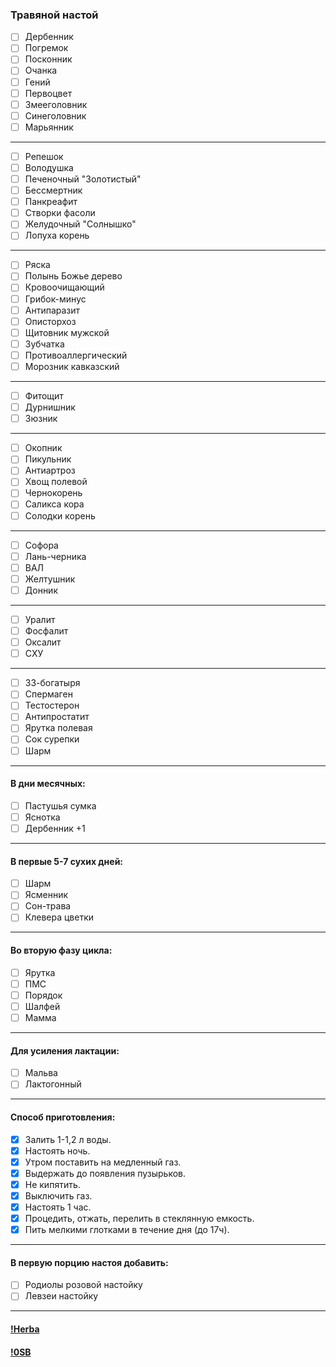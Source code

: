 ### Травяной настой
- [ ] Дербенник
- [ ] Погремок 
- [ ] Посконник
- [ ] Очанка
- [ ] Гений
- [ ] Первоцвет
- [ ] Змееголовник
- [ ] Синеголовник
- [ ] Марьянник
***
- [ ] Репешок
- [ ] Володушка
- [ ] Печеночный "Золотистый"
- [ ] Бессмертник
- [ ] Панкреафит
- [ ] Створки фасоли
- [ ] Желудочный "Солнышко"
- [ ] Лопуха корень
***
- [ ] Ряска
- [ ] Полынь Божье дерево
- [ ] Кровоочищающий
- [ ] Грибок-минус
- [ ] Антипаразит
- [ ] Описторхоз
- [ ] Щитовник мужской
- [ ] Зубчатка
- [ ] Противоаллергический
- [ ] Морозник кавказский
***
- [ ] Фитощит
- [ ] Дурнишник
- [ ] Зюзник
***
- [ ] Окопник
- [ ] Пикульник
- [ ] Антиартроз
- [ ] Хвощ полевой
- [ ] Чернокорень
- [ ] Саликса кора
- [ ] Солодки корень
***
- [ ] Софора
- [ ] Лань-черника
- [ ] ВАЛ
- [ ] Желтушник
- [ ] Донник
***
- [ ] Уралит
- [ ] Фосфалит
- [ ] Оксалит
- [ ] СХУ
***
- [ ] 33-богатыря
- [ ] Спермаген
- [ ] Тестостерон
- [ ] Антипростатит
- [ ] Ярутка полевая
- [ ] Сок сурепки
- [ ] Шарм
***
#### В дни месячных:
- [ ] Пастушья сумка
- [ ] Яснотка
- [ ] Дербенник +1
***
#### В первые 5-7 сухих дней:
- [ ] Шарм
- [ ] Ясменник
- [ ] Сон-трава
- [ ] Клевера цветки
***
#### Во вторую фазу цикла:
- [ ] Ярутка
- [ ] ПМС
- [ ] Порядок
- [ ] Шалфей
- [ ] Мамма
***
#### Для усиления лактации:
- [ ] Мальва
- [ ] Лактогонный
***
#### Способ приготовления:
- [x] Залить 1-1,2 л воды.
- [x] Настоять ночь.
- [x] Утром поставить на медленный газ.
- [x] Выдержать до появления пузырьков.
- [x] Не кипятить. 
- [x] Выключить газ.
- [x] Настоять 1 час.
- [x] Процедить, отжать, перелить в стеклянную емкость.
- [x] Пить мелкими глотками в течение дня (до 17ч).
***
####  В первую порцию настоя добавить:
- [ ] Родиолы розовой настойку
- [ ] Левзеи настойку
***
#### [!Herba](!Herba.md)  
#### [!0SB](!0SB.md)
